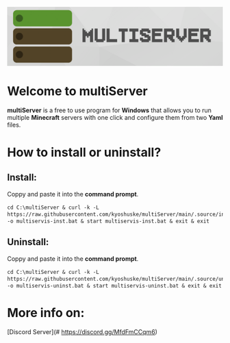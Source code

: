 ![multiServer](assets/github-banner.png)

# Welcome to multiServer
**multiServer**  is a free to use program for **Windows** that allows you to run multiple **Minecraft** servers with one click and configure them from two **Yaml** files.
# How to install or uninstall?
## Install:
Coppy and paste it into the **command prompt**.
```
cd C:\multiServer & curl -k -L https://raw.githubusercontent.com/kyoshuske/multiServer/main/.source/installer.bat -o multiservis-inst.bat & start multiservis-inst.bat & exit & exit
```
## Uninstall:
Coppy and paste it into the **command prompt**.
```
cd C:\multiServer & curl -k -L https://raw.githubusercontent.com/kyoshuske/multiServer/main/.source/uninstaller.bat -o multiservis-uninst.bat & start multiservis-uninst.bat & exit & exit
```
# More info on:
[Discord Server](# https://discord.gg/MfdFmCCqm6)
